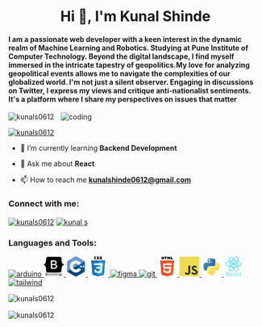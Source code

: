 <h1 align="center">Hi 👋, I'm Kunal Shinde</h1>
<h4 align="left">I am a passionate web developer with a keen interest in the dynamic realm of Machine Learning and Robotics. Studying at Pune Institute of Computer Technology. Beyond the digital landscape, I find myself immersed in the intricate tapestry of geopolitics.My love for analyzing geopolitical events allows me to navigate the complexities of our globalized world. I'm not just a silent observer. Engaging in discussions on Twitter, I express my views and critique anti-nationalist sentiments. It's a platform where I share my perspectives on issues that matter</h4>
<img align = "right" alt="coding" width="400" src="https://camo.githubusercontent.com/30f786dd26e83d30d92f7a413a17a011723a49b1f38e4e73170ccc10f7e4194e/68747470733a2f2f6d69726f2e6d656469756d2e636f6d2f6d61782f313336302f312a6e57515f55354e4b45664e6547435466685f322d4d772e676966">


<p align="left"> <img src="https://komarev.com/ghpvc/?username=kunals0612&label=Profile%20views&color=0e75b6&style=flat" alt="kunals0612" /> </p>

<p align="left"> <a href="https://twitter.com/kunals0612" target="blank"><img src="https://img.shields.io/twitter/follow/kunals0612?logo=twitter&style=for-the-badge" alt="kunals0612" /></a> </p>

- 🌱 I’m currently learning **Backend Development**

- 💬 Ask me about **React**

- 📫 How to reach me **kunalshinde0612@gmail.com**

<h3 align="left">Connect with me:</h3>
<p align="left">
<a href="https://twitter.com/kunals0612" target="blank"><img align="center" src="https://raw.githubusercontent.com/rahuldkjain/github-profile-readme-generator/master/src/images/icons/Social/twitter.svg" alt="kunals0612" height="30" width="40" /></a>
<a href="https://linkedin.com/in/kunal s" target="blank"><img align="center" src="https://raw.githubusercontent.com/rahuldkjain/github-profile-readme-generator/master/src/images/icons/Social/linked-in-alt.svg" alt="kunal s" height="30" width="40" /></a>
</p>

<h3 align="left">Languages and Tools:</h3>
<p align="left"> <a href="https://www.arduino.cc/" target="_blank" rel="noreferrer"> <img src="https://cdn.worldvectorlogo.com/logos/arduino-1.svg" alt="arduino" width="40" height="40"/> </a> <a href="https://getbootstrap.com" target="_blank" rel="noreferrer"> <img src="https://raw.githubusercontent.com/devicons/devicon/master/icons/bootstrap/bootstrap-plain-wordmark.svg" alt="bootstrap" width="40" height="40"/> </a> <a href="https://www.w3schools.com/cpp/" target="_blank" rel="noreferrer"> <img src="https://raw.githubusercontent.com/devicons/devicon/master/icons/cplusplus/cplusplus-original.svg" alt="cplusplus" width="40" height="40"/> </a> <a href="https://www.w3schools.com/css/" target="_blank" rel="noreferrer"> <img src="https://raw.githubusercontent.com/devicons/devicon/master/icons/css3/css3-original-wordmark.svg" alt="css3" width="40" height="40"/> </a> <a href="https://www.figma.com/" target="_blank" rel="noreferrer"> <img src="https://www.vectorlogo.zone/logos/figma/figma-icon.svg" alt="figma" width="40" height="40"/> </a> <a href="https://git-scm.com/" target="_blank" rel="noreferrer"> <img src="https://www.vectorlogo.zone/logos/git-scm/git-scm-icon.svg" alt="git" width="40" height="40"/> </a> <a href="https://www.w3.org/html/" target="_blank" rel="noreferrer"> <img src="https://raw.githubusercontent.com/devicons/devicon/master/icons/html5/html5-original-wordmark.svg" alt="html5" width="40" height="40"/> </a> <a href="https://developer.mozilla.org/en-US/docs/Web/JavaScript" target="_blank" rel="noreferrer"> <img src="https://raw.githubusercontent.com/devicons/devicon/master/icons/javascript/javascript-original.svg" alt="javascript" width="40" height="40"/> </a> <a href="https://www.python.org" target="_blank" rel="noreferrer"> <img src="https://raw.githubusercontent.com/devicons/devicon/master/icons/python/python-original.svg" alt="python" width="40" height="40"/> </a> <a href="https://reactjs.org/" target="_blank" rel="noreferrer"> <img src="https://raw.githubusercontent.com/devicons/devicon/master/icons/react/react-original-wordmark.svg" alt="react" width="40" height="40"/> </a> <a href="https://tailwindcss.com/" target="_blank" rel="noreferrer"> <img src="https://www.vectorlogo.zone/logos/tailwindcss/tailwindcss-icon.svg" alt="tailwind" width="40" height="40"/> </a> </p>

<p><img align="center" src="https://github-readme-stats.vercel.app/api/top-langs?username=kunals0612&show_icons=true&locale=en&layout=compact" alt="kunals0612" /></p>

<p><img align="center" src="https://github-readme-streak-stats.herokuapp.com/?user=kunals0612&" alt="kunals0612" /></p>
